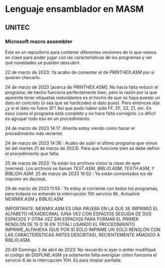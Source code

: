 # Lenguaje ensamblador en MASM
## UNITEC
### Microsoft macro assembler
Éste es un repositorio para contener diferentes versiones de lo que vemos en clase para poder jugar con las características de los programas y ver qué novedades se pueden descubrir.

22 de marzo de 2023: Ya acabo de comentar el de _PRINTHEX.ASM_ por si quieren checarlo.

24 de marzo de 2023 [acerca de _PRINTHEX.ASM_]: No hacía falta reducir el programa; de hecho funciona perfectamente bien, pero la razón por la que aparenta tener etiquetas redundantes es el hecho de que se haya puesto un dato en concreto (o sea que se hardcodeó el dato pues). Pero entonces dije ¿y si el dato no fuera 3F? Así que pudo haber sido FF, EF, 33, 21, etc. En esos casos el programa está completo y no hace falta corregirlo. Lo difícil es agrupar todo eso en un procedimiento.

24 de marzo de 2023 14:17 :Ahorita estoy viendo como hacer el procedimiento más reciente.

24 de marzo de 2023 14:36 : Acabo de subir el último programa que vimos (el del martes 21 de marzo de 2023). Para que funcione bien se debe definir el procedimiento que falta.

25 de marzo de 2023: Ya están los archivos vistos la clase de ayer (viernes). Los archivos se llaman _TEST.ASM_, _BIBLIO.ASM_, _TESTH.ASM_, Y _BIBLIOH.ASM_.
25 de marzo de 2023 16:02 : Ya están comentados los de imprimir en decimal.

29 de marzo de 2023 11:55 : Ya estoy al corriente con todos los programas, pero todavía no entiendo la interrupción 10h servicio 6h. Actualicé NEWMIX.ASM y BIBLIO.ASM

IMPORTANTE: NEWMIX.ASM ES UNA PRUEBA EN LA QUE SE IMPRIMIÓ EL ALFABETO HEXADECIMAL (UNA VEZ CON ESPACIOS SEGUIDA DE DOS ESPACIOS Y OTRA VEZ SIN ESPACIOS PARA FORMAR EL PRIMER RENGLÓN DE 15 O 16 EN TOTAL) USANDO EL PROCEDIMIENTO IMPRIME_ALFAHEXA (QUE POR SÍ SÓLO IMPRIME UN SÓLO RENGLÓN CON LAS CARACTERÍSTICAS ANTES DESCRITAS), RECIENTEMENTE AÑADIDO A BIBLIO.ASM.

20:49 Domingo 2 de abril de 2023: No recuerdo si ayer o antier modifiqué el código de DISPLINE.ASM ya solamente falta averigüar cómo funciona el servicio 6 de la interrupción 10H.
Es para limpiar pantalla.
